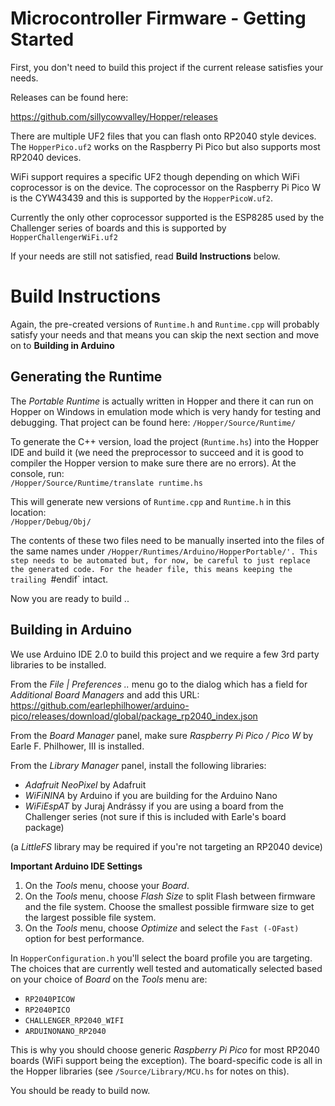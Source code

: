 # Microcontroller Firmware - Getting Started

First, you don't need to build this project if the current release
satisfies your needs.

Releases can be found here:

https://github.com/sillycowvalley/Hopper/releases

There are multiple UF2 files that you can flash onto RP2040 style devices. The `HopperPico.uf2`
works on the Raspberry Pi Pico but also supports most RP2040 devices.

WiFi support requires a specific UF2 though depending on which WiFi coprocessor is on the device. The
coprocessor on the Raspberry Pi Pico W is the CYW43439 and this is supported by the `HopperPicoW.uf2`.

Currently the only other coprocessor supported is the ESP8285 used by the Challenger series of boards
and this is supported by `HopperChallengerWiFi.uf2`

If your needs are still not satisfied, read **Build Instructions** below.

# Build Instructions

Again, the pre-created versions of `Runtime.h` and `Runtime.cpp` will probably satisfy your needs
and that means you can skip the next section and move on to **Building in Arduino**

## Generating the Runtime

The *Portable Runtime* is actually written in Hopper and there it can run on Hopper on Windows in
emulation mode which is very handy for testing and debugging. That project can be found here: `/Hopper/Source/Runtime/`

To generate the C++ version, load the project (`Runtime.hs`) into the Hopper IDE and build it (we need the preprocessor
to succeed and it is good to compiler the Hopper version to make sure there are no errors). At the console, run:<br>
`/Hopper/Source/Runtime/translate runtime.hs`

This will generate new versions of `Runtime.cpp` and `Runtime.h` in this location:<br>
`/Hopper/Debug/Obj/`

The contents of these two files need to be manually inserted into the files of the same names under `/Hopper/Runtimes/Arduino/HopperPortable/'.
This step needs to be automated but, for now, be careful to just replace the generated code. For the header file, this means keeping the trailing `#endif` intact.

Now you are ready to build ..

## Building in Arduino

We use Arduino IDE 2.0 to build this project and we require a few 3rd party libraries to be installed.

From the *File | Preferences ..* menu go to the dialog which has a field for *Additional Board Managers* and add this URL:<br>
https://github.com/earlephilhower/arduino-pico/releases/download/global/package_rp2040_index.json

From the *Board Manager* panel, make sure *Raspberry Pi Pico / Pico W* by Earle F. Philhower, III is installed.

From the *Library Manager* panel, install the following libraries:
- *Adafruit NeoPixel* by Adafruit
- *WiFiNINA* by Arduino if you are building for the Arduino Nano
- *WiFiEspAT* by Juraj Andrássy if you are using a board from the Challenger series (not sure if this is included with Earle's board package)

(a *LittleFS* library may be required if you're not targeting an RP2040 device)

**Important Arduino IDE Settings**

1. On the *Tools* menu, choose your *Board*.
2. On the *Tools* menu, choose *Flash Size* to split Flash between firmware and the file system. Choose the smallest possible firmware size to get the largest possible file system.
3. On the *Tools* menu, choose *Optimize* and select the `Fast (-OFast)` option for best performance.

In `HopperConfiguration.h` you'll select the board profile you are targeting. The choices that are currently well tested and automatically
selected based on your choice of *Board* on the *Tools* menu are:
- `RP2040PICOW`
- `RP2040PICO`
- `CHALLENGER_RP2040_WIFI`
- `ARDUINONANO_RP2040`

This is why you should choose generic *Raspberry Pi Pico* for most RP2040 boards (WiFi support being the exception).
The board-specific code is all in the Hopper libraries (see `/Source/Library/MCU.hs` for notes on this).

 You should be ready to build now.
